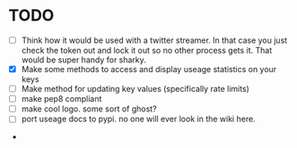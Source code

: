 # TODO

- [ ] Think how it would be used with a twitter streamer. In that case you just check the token out and lock it out so no other process gets it. That would be super handy for sharky. 
- [x] Make some methods to access and display useage statistics on your keys
- [ ] Make method for updating key values (specifically rate limits) 
- [ ] make pep8 compliant
- [ ] make cool logo. some sort of ghost?
- [ ] port useage docs to pypi. no one will ever look in the wiki here. 
- 

